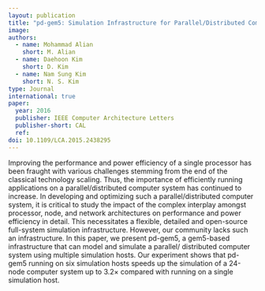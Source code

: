 ```yaml
---
layout: publication
title: "pd-gem5: Simulation Infrastructure for Parallel/Distributed Computer Systems"
image: 
authors:
  - name: Mohammad Alian
    short: M. Alian
  - name: Daehoon Kim
    short: D. Kim
  - name: Nam Sung Kim
    short: N. S. Kim
type: Journal
international: true
paper:
  year: 2016
  publisher: IEEE Computer Architecture Letters
  publisher-short: CAL
  ref: 
doi: 10.1109/LCA.2015.2438295
---
```


Improving the performance and power efficiency of a single processor has been fraught with various challenges stemming from the end of the classical technology scaling. Thus, the importance of efficiently running applications on a parallel/distributed computer system has continued to increase. In developing and optimizing such a parallel/distributed computer system, it is critical to study the impact of the complex interplay amongst processor, node, and network architectures on performance and power efficiency in detail. This necessitates a flexible, detailed and open-source full-system simulation infrastructure. However, our community lacks such an infrastructure. In this paper, we present pd-gem5, a gem5-based infrastructure that can model and simulate a parallel/ distributed computer system using multiple simulation hosts. Our experiment shows that pd-gem5 running on six simulation hosts speeds up the simulation of a 24-node computer system up to 3.2× compared with running on a single simulation host.
